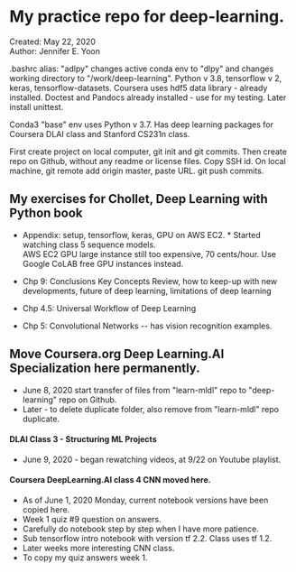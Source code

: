 # My practice repo for deep-learning.  

Created: May 22, 2020  
Author: Jennifer E. Yoon

.bashrc alias: "adlpy" changes active conda env to "dlpy" and changes working directory to "/work/deep-learning".  Python v 3.8, tensorflow v 2, keras, tensorflow-datasets.  Coursera uses hdf5 data library - already installed.  Doctest and Pandocs already installed - use for my testing.  Later install unittest.  

Conda3 "base" env uses Python v 3.7. Has deep learning packages for Coursera DLAI class and Stanford CS231n class.  

First create project on local computer, git init and git commits.  Then create repo on Github, without any readme or license files. Copy SSH id.  On local machine, git remote add origin master, paste URL.  git push commits.  

## My exercises for Chollet, Deep Learning with Python book  

  * Appendix: setup, tensorflow, keras, GPU on AWS EC2. * Started watching class 5 sequence models.  
    AWS EC2 GPU large instance still too expensive, 70 cents/hour. Use Google CoLAB free GPU instances instead. 
  
  * Chp 9: Conclusions 
    Key Concepts Review, how to keep-up with new developments, future of deep learning, limitations of deep learning
  
  * Chp 4.5: Universal Workflow of Deep Learning  
  
  * Chp 5: Convolutional Networks -- has vision recognition examples.  
  

## Move Coursera.org Deep Learning.AI Specialization here permanently.  
  * June 8, 2020 start transfer of files from "learn-mldl" repo to "deep-learning" repo on Github.  
  * Later - to delete duplicate folder, also remove from "learn-mldl" repo duplicate.  

#### DLAI Class 3 - Structuring ML Projects  
  * June 9, 2020 - began rewatching videos, at 9/22 on Youtube playlist.  
  
#### Coursera DeepLearning.AI class 4 CNN moved here.  
  * As of June 1, 2020 Monday, current notebook versions have been copied here.    
  * Week 1 quiz #9 question on answers.  
  * Carefully do notebook step by step when I have more patience.  
  * Sub tensorflow intro notebook with version tf 2.2.  Class uses tf 1.2.  
  * Later weeks more interesting CNN class.  
  * To copy my quiz answers week 1. 






